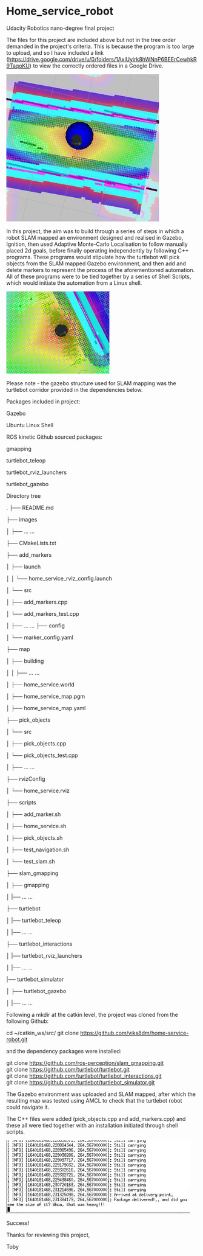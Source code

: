 # Home_service_robot
Udacity Robotics nano-degree final project

The files for this project are included above but not in the tree order demanded in the project's criteria. This is because the program is too large to upload, and so I have included a link (https://drive.google.com/drive/u/0/folders/1AxiUyirk8hWNnP6BEErCewhkR9TaqoKU) to view the correctly ordered files in a Google Drive.


![](https://github.com/stickmonster/Home_service_robot/blob/main/dropped%20off.JPG)



In this project, the aim was to build through a series of steps in which  a robot SLAM mapped an environment designed and realised in Gazebo, Ignition, then used Adaptive Monte-Carlo Localisation to follow manually placed 2d goals, before finally operating independently by following C++ programs. These programs would stipulate how the turtlebot will pick objects from the SLAM mapped Gazebo environment, and then add and delete markers to represent the process of the aforementioned automation.
All of these programs were to be tied together by a series of Shell Scripts, which would initiate the automation from a Linux shell.

![](https://github.com/stickmonster/Home_service_robot/blob/main/picked%20up%20home%20service.JPG)


Please note - the gazebo structure used for SLAM mapping was the turtlebot corridor provided in the dependencies below.

Packages included in project:

Gazebo

Ubuntu Linux Shell

ROS kinetic Github sourced packages:

gmapping

turtlebot_teleop

turtlebot_rviz_launchers

turtlebot_gazebo

Directory tree

.
├── README.md

├── images

│   ├── ... ...

├── CMakeLists.txt

├── add_markers

│   ├── launch

│   │   └── home_service_rviz_config.launch

│   └── src

│       ├── add_markers.cpp

│       └── add_markers_test.cpp

│   ├──  ... ...
├── config

│   └── marker_config.yaml

├── map

│   ├── building

│   │   ├── ... ...

│   ├── home_service.world

│   ├── home_service_map.pgm

│   ├── home_service_map.yaml

├── pick_objects

│   └── src

│       ├── pick_objects.cpp

│       └── pick_objects_test.cpp

│   ├──  ... ...

├── rvizConfig

│   └── home_service.rviz

├── scripts

│   ├── add_marker.sh

│   ├── home_service.sh

│   ├── pick_objects.sh

│   ├── test_navigation.sh

│   └── test_slam.sh

├── slam_gmapping

│   ├── gmapping

│   |── ... ...

├── turtlebot

│   |── turtlebot_teleop

│   |── ... ...

├── turtlebot_interactions

│   |── turtlebot_rviz_launchers

│   |── ... ...

|── turtlebot_simulator

│   ├── turtlebot_gazebo

│   |── ... ...


Following a mkdir at the catkin level, the project was cloned from the following Github:

cd ~/catkin_ws/src/
git clone https://github.com/viks8dm/home-service-robot.git

and the dependency packages were installed:

git clone https://github.com/ros-perception/slam_gmapping.git  
git clone https://github.com/turtlebot/turtlebot.git  
git clone https://github.com/turtlebot/turtlebot_interactions.git  
git clone https://github.com/turtlebot/turtlebot_simulator.git

The Gazebo environment was uploaded and SLAM mapped, after which the resulting map was tested using AMCL to check that the turtlebot robot could navigate it.

The C++ files were added (pick_objects.cpp and add_markers.cpp) and these all were tied together with  an installation initiated through shell scripts.

![](https://github.com/stickmonster/Home_service_robot/blob/main/success%20home%20service.JPG)

Success!

Thanks for reviewing this project,

Toby
